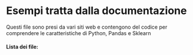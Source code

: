 Esempi tratta dalla documentazione 
===============================

Questi file sono presi da vari siti web e contengono del codice per comprendere le caratteristiche di Python, Pandas e Sklearn 


#### Lista dei file:

